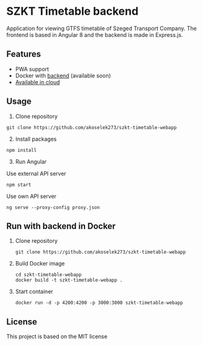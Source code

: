 # SZKT Timetable backend

Application for viewing GTFS timetable of Szeged Transport Company. The frontend is based in Angular 8 and the backend is made in Express.js.

## Features
* PWA support
* Docker with [backend](https://github.com/akoselek273/szkt-timetable-backend) (available soon)
* [Available in cloud](https://szkt-timetable-webapp.netlify.app/)
## Usage

1. Clone repository
  ```shell
  git clone https://github.com/akoselek273/szkt-timetable-webapp
  ```
2. Install packages
  ```shell
  npm install
  ```
3. Run Angular

Use external API server
  ```shell
  npm start
  ```
Use own API server
  ```shell
  ng serve --proxy-config proxy.json
  ```
## Run with backend in Docker
1. Clone repository
    ```shell
    git clone https://github.com/akoselek273/szkt-timetable-webapp
    ```
2. Build Docker image
    ```shell
    cd szkt-timetable-webapp
    docker build -t szkt-timetable-webapp .
    ```
3. Start container
    ```shell
    docker run -d -p 4200:4200 -p 3000:3000 szkt-timetable-webapp
    ```

## License

This project is based on the MIT license
